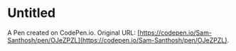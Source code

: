 # Untitled

A Pen created on CodePen.io. Original URL: [https://codepen.io/Sam-Santhosh/pen/OJeZPZL](https://codepen.io/Sam-Santhosh/pen/OJeZPZL).

